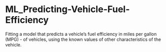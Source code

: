 # ML_Predicting-Vehicle-Fuel-Efficiency
Fitting a model that predicts a vehicle’s fuel efficiency in miles per gallon (MPG) - of vehicles, using the known values of other characteristics of the vehicle.
